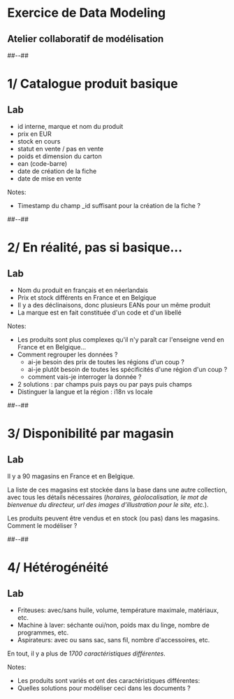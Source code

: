 <!-- .slide: class="transition underline"-->
# Exercice de Data Modeling

## Atelier collaboratif de modélisation

##--##

<!-- .slide: class="exercice" -->

# 1/ Catalogue produit basique
## Lab

* id interne, marque et nom du produit
* prix en EUR
* stock en cours
* statut en vente / pas en vente
* poids et dimension du carton
* ean (code-barre)
* date de création de la fiche 
* date de mise en vente

Notes:
- Timestamp du champ _id suffisant pour la création de la fiche ?

##--##

# 2/ En réalité, pas si basique...
## Lab
<!-- .slide: class="exercice" -->

* Nom du produit en français et en néerlandais
* Prix et stock différents en France et en Belgique
* Il y a des déclinaisons, donc plusieurs EANs pour un même produit
* La marque est en fait constituée d'un code et d'un libellé

Notes:
- Les produits sont plus complexes qu'il n'y paraît car l'enseigne vend en France et en Belgique...
- Comment regrouper les données ?
  - ai-je besoin des prix de toutes les régions d'un coup ?
  - ai-je plutôt besoin de toutes les spécificités d'une région d'un coup ?
  - comment vais-je interroger la donnée ?
- 2 solutions : par champs puis pays ou par pays puis champs
- Distinguer la langue et la région : i18n vs locale


##--##
<!-- .slide: class="exercice" -->

# 3/ Disponibilité par magasin
## Lab

Il y a 90 magasins en France et en Belgique.

La liste de ces magasins est stockée dans la base dans une autre collection, avec tous les détails nécessaires (*horaires, géolocalisation, le mot de bienvenue du directeur, url des images d'illustration pour le site, etc.*).

Les produits peuvent être vendus et en stock (ou pas) dans les magasins. Comment le modéliser ?


##--##
<!-- .slide: class="exercice" -->

# 4/ Hétérogénéité
## Lab

* Friteuses: avec/sans huile, volume, température maximale, matériaux, etc.
* Machine à laver: séchante oui/non, poids max du linge, nombre de programmes, etc.
* Aspirateurs: avec ou sans sac, sans fil, nombre d'accessoires, etc.

En tout, il y a plus de *1700 caractéristiques différentes*.


Notes:
- Les produits sont variés et ont des caractéristiques différentes:
- Quelles solutions pour modéliser ceci dans les documents ?